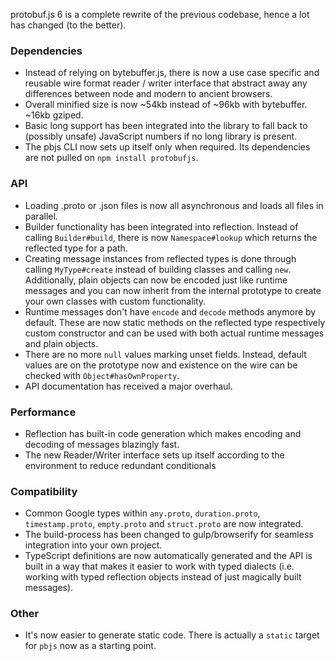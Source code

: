 protobuf.js 6 is a complete rewrite of the previous codebase, hence a lot has changed (to the better).

### Dependencies

* Instead of relying on bytebuffer.js, there is now a use case specific and reusable wire format reader / writer interface that abstract away any differences between node and modern to ancient browsers.
* Overall minified size is now ~54kb instead of ~96kb with bytebuffer. ~16kb gziped.
* Basic long support has been integrated into the library to fall back to (possibly unsafe) JavaScript numbers if no long library is present.
* The pbjs CLI now sets up itself only when required. Its dependencies are not pulled on `npm install protobufjs`.

### API

* Loading .proto or .json files is now all asynchronous and loads all files in parallel.
* Builder functionality has been integrated into reflection.
  Instead of calling `Builder#build`, there is now `Namespace#lookup` which returns the reflected type for a path.
* Creating message instances from reflected types is done through calling `MyType#create` instead of building classes and calling `new`.
  Additionally, plain objects can now be encoded just like runtime messages and you can now inherit from the internal prototype to create your own classes with custom functionality.
* Runtime messages don't have `encode` and `decode` methods anymore by default.
  These are now static methods on the reflected type respectively custom constructor and can be used with both actual runtime messages and plain objects.
* There are no more `null` values marking unset fields. Instead, default values are on the prototype now and existence on the wire can be checked with `Object#hasOwnProperty`.
* API documentation has received a major overhaul.

### Performance

* Reflection has built-in code generation which makes encoding and decoding of messages blazingly fast.
* The new Reader/Writer interface sets up itself according to the environment to reduce redundant conditionals

### Compatibility

* Common Google types within `any.proto`, `duration.proto`, `timestamp.proto`, `empty.proto` and `struct.proto` are now integrated.
* The build-process has been changed to gulp/browserify for seamless integration into your own project.
* TypeScript definitions are now automatically generated and the API is built in a way that makes it easier to work with typed dialects (i.e. working with typed reflection objects instead of just magically built messages).

### Other

* It's now easier to generate static code. There is actually a `static` target for `pbjs` now as a starting point.